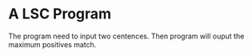 # A LSC Program
The program need to input two centences. Then program will ouput the maximum positives match.